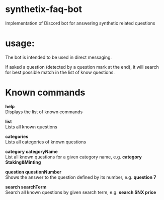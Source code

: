 # synthetix-faq-bot
Implementation of Discord bot for answering synthetix related questions

# usage:

The bot is intended to be used in direct messaging.

If asked a question (detected by a question mark at the end), it will search for best possible match in the list of know questions.

# Known commands

**help**  
Displays the list of known commands


**list**  
Lists all known questions

**categories**  
Lists all categories of known questions


**category categoryName**  
List all known questions for a given category name, e.g. **category Staking&Minting**

**question questionNumber**  
Shows the answer to the question defined by its number, e.g. **question 7**

**search searchTerm**  
Search all known questions by given search term, e.g. **search SNX price**
